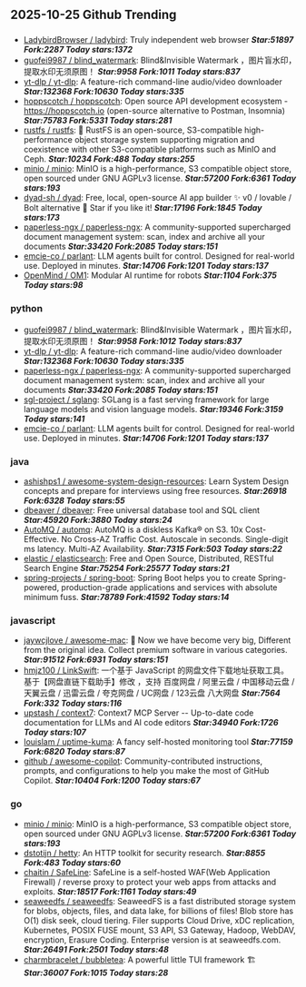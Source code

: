 ## 2025-10-25 Github Trending

### 
* [LadybirdBrowser / ladybird](https://github.com/LadybirdBrowser/ladybird): Truly independent web browser ***Star:51897 Fork:2287 Today stars:1372***
* [guofei9987 / blind_watermark](https://github.com/guofei9987/blind_watermark): Blind&Invisible Watermark ，图片盲水印，提取水印无须原图！ ***Star:9958 Fork:1011 Today stars:837***
* [yt-dlp / yt-dlp](https://github.com/yt-dlp/yt-dlp): A feature-rich command-line audio/video downloader ***Star:132368 Fork:10630 Today stars:335***
* [hoppscotch / hoppscotch](https://github.com/hoppscotch/hoppscotch): Open source API development ecosystem - https://hoppscotch.io (open-source alternative to Postman, Insomnia) ***Star:75783 Fork:5331 Today stars:281***
* [rustfs / rustfs](https://github.com/rustfs/rustfs): 🚀 RustFS is an open-source, S3-compatible high-performance object storage system supporting migration and coexistence with other S3-compatible platforms such as MinIO and Ceph. ***Star:10234 Fork:488 Today stars:255***
* [minio / minio](https://github.com/minio/minio): MinIO is a high-performance, S3 compatible object store, open sourced under GNU AGPLv3 license. ***Star:57200 Fork:6361 Today stars:193***
* [dyad-sh / dyad](https://github.com/dyad-sh/dyad): Free, local, open-source AI app builder ✨ v0 / lovable / Bolt alternative 🌟 Star if you like it! ***Star:17196 Fork:1845 Today stars:173***
* [paperless-ngx / paperless-ngx](https://github.com/paperless-ngx/paperless-ngx): A community-supported supercharged document management system: scan, index and archive all your documents ***Star:33420 Fork:2085 Today stars:151***
* [emcie-co / parlant](https://github.com/emcie-co/parlant): LLM agents built for control. Designed for real-world use. Deployed in minutes. ***Star:14706 Fork:1201 Today stars:137***
* [OpenMind / OM1](https://github.com/OpenMind/OM1): Modular AI runtime for robots ***Star:1104 Fork:375 Today stars:98***

### python
* [guofei9987 / blind_watermark](https://github.com/guofei9987/blind_watermark): Blind&Invisible Watermark ，图片盲水印，提取水印无须原图！ ***Star:9958 Fork:1012 Today stars:837***
* [yt-dlp / yt-dlp](https://github.com/yt-dlp/yt-dlp): A feature-rich command-line audio/video downloader ***Star:132368 Fork:10630 Today stars:335***
* [paperless-ngx / paperless-ngx](https://github.com/paperless-ngx/paperless-ngx): A community-supported supercharged document management system: scan, index and archive all your documents ***Star:33420 Fork:2085 Today stars:151***
* [sgl-project / sglang](https://github.com/sgl-project/sglang): SGLang is a fast serving framework for large language models and vision language models. ***Star:19346 Fork:3159 Today stars:141***
* [emcie-co / parlant](https://github.com/emcie-co/parlant): LLM agents built for control. Designed for real-world use. Deployed in minutes. ***Star:14706 Fork:1201 Today stars:137***

### java
* [ashishps1 / awesome-system-design-resources](https://github.com/ashishps1/awesome-system-design-resources): Learn System Design concepts and prepare for interviews using free resources. ***Star:26918 Fork:6328 Today stars:55***
* [dbeaver / dbeaver](https://github.com/dbeaver/dbeaver): Free universal database tool and SQL client ***Star:45920 Fork:3880 Today stars:24***
* [AutoMQ / automq](https://github.com/AutoMQ/automq): AutoMQ is a diskless Kafka® on S3. 10x Cost-Effective. No Cross-AZ Traffic Cost. Autoscale in seconds. Single-digit ms latency. Multi-AZ Availability. ***Star:7315 Fork:503 Today stars:22***
* [elastic / elasticsearch](https://github.com/elastic/elasticsearch): Free and Open Source, Distributed, RESTful Search Engine ***Star:75254 Fork:25577 Today stars:21***
* [spring-projects / spring-boot](https://github.com/spring-projects/spring-boot): Spring Boot helps you to create Spring-powered, production-grade applications and services with absolute minimum fuss. ***Star:78789 Fork:41592 Today stars:14***

### javascript
* [jaywcjlove / awesome-mac](https://github.com/jaywcjlove/awesome-mac):  Now we have become very big, Different from the original idea. Collect premium software in various categories. ***Star:91512 Fork:6931 Today stars:151***
* [hmjz100 / LinkSwift](https://github.com/hmjz100/LinkSwift): 一个基于 JavaScript 的网盘文件下载地址获取工具。基于【网盘直链下载助手】修改 ，支持 百度网盘 / 阿里云盘 / 中国移动云盘 / 天翼云盘 / 迅雷云盘 / 夸克网盘 / UC网盘 / 123云盘 八大网盘 ***Star:7564 Fork:332 Today stars:116***
* [upstash / context7](https://github.com/upstash/context7): Context7 MCP Server -- Up-to-date code documentation for LLMs and AI code editors ***Star:34940 Fork:1726 Today stars:107***
* [louislam / uptime-kuma](https://github.com/louislam/uptime-kuma): A fancy self-hosted monitoring tool ***Star:77159 Fork:6820 Today stars:87***
* [github / awesome-copilot](https://github.com/github/awesome-copilot): Community-contributed instructions, prompts, and configurations to help you make the most of GitHub Copilot. ***Star:10404 Fork:1200 Today stars:67***

### go
* [minio / minio](https://github.com/minio/minio): MinIO is a high-performance, S3 compatible object store, open sourced under GNU AGPLv3 license. ***Star:57200 Fork:6361 Today stars:193***
* [dstotijn / hetty](https://github.com/dstotijn/hetty): An HTTP toolkit for security research. ***Star:8855 Fork:483 Today stars:60***
* [chaitin / SafeLine](https://github.com/chaitin/SafeLine): SafeLine is a self-hosted WAF(Web Application Firewall) / reverse proxy to protect your web apps from attacks and exploits. ***Star:18517 Fork:1161 Today stars:49***
* [seaweedfs / seaweedfs](https://github.com/seaweedfs/seaweedfs): SeaweedFS is a fast distributed storage system for blobs, objects, files, and data lake, for billions of files! Blob store has O(1) disk seek, cloud tiering. Filer supports Cloud Drive, xDC replication, Kubernetes, POSIX FUSE mount, S3 API, S3 Gateway, Hadoop, WebDAV, encryption, Erasure Coding. Enterprise version is at seaweedfs.com. ***Star:26491 Fork:2501 Today stars:48***
* [charmbracelet / bubbletea](https://github.com/charmbracelet/bubbletea): A powerful little TUI framework 🏗 ***Star:36007 Fork:1015 Today stars:28***
